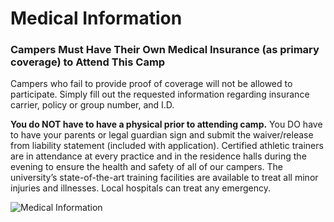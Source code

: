 Medical Information
===================

### Campers Must Have Their Own Medical Insurance (as primary coverage) to Attend This Camp

Campers who fail to provide proof of coverage will not be allowed to
participate. Simply fill out the requested information regarding
insurance carrier, policy or group number, and I.D.

**You do NOT have to have a physical prior to attending camp.** You DO
have to have your parents or legal guardian sign and submit the
waiver/release from liability statement (included with application).
Certified athletic trainers are in attendance at every practice and in
the residence halls during the evening to ensure the health and safety
of all of our campers. The university’s state-of-the-art training
facilities are available to treat all minor injuries and illnesses.
Local hospitals can treat any emergency.

![Medical Information](/images/medical-information.jpg)
